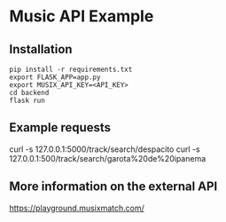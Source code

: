 # Music API Example

## Installation

```
pip install -r requirements.txt
export FLASK_APP=app.py
export MUSIX_API_KEY=<API_KEY>
cd backend
flask run
```

## Example requests
curl -s 127.0.0.1:5000/track/search/despacito
curl -s 127.0.0.1:500/track/search/garota%20de%20ipanema
## More information on the external API

https://playground.musixmatch.com/
